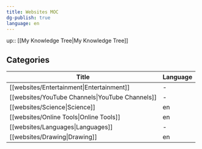 ```yaml
---
title: Websites MOC
dg-publish: true
language: en
---
```

up:: [[My Knowledge Tree\|My Knowledge Tree]]

## Categories

| Title                                              | Language |
| -------------------------------------------------- | -------- |
| [[websites/Entertainment\|Entertainment]]       | \-       |
| [[websites/YouTube Channels\|YouTube Channels]] | \-       |
| [[websites/Science\|Science]]                   | en       |
| [[websites/Online Tools\|Online Tools]]         | en       |
| [[websites/Languages\|Languages]]               | \-       |
| [[websites/Drawing\|Drawing]]                   | en       |

